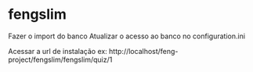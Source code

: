 # fengslim
Fazer o import do banco
Atualizar o acesso ao banco no configuration.ini

Acessar a url de instalação
ex: http://localhost/feng-project/fengslim/fengslim/quiz/1
